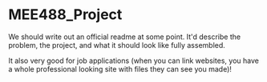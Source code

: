 # MEE488_Project
We should write out an official readme at some point. It'd describe the problem, the project, and what it should look like fully assembled. 

It also very good for job applications (when you can link websites, you have a whole professional looking site with files they can see you made)!
